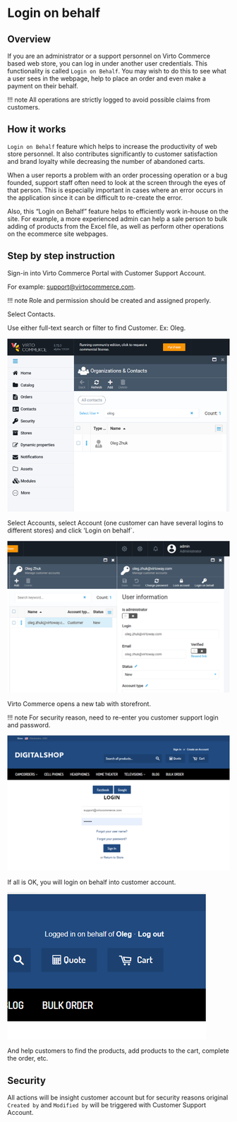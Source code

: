 # Login on behalf

## Overview

If you are an administrator or a support personnel on Virto Commerce based web store, you can log in under another user credentials. This functionality is called `Login on Behalf`. You may wish to do this to see what a user sees in the webpage, help to place an order and even make a payment on their behalf.

!!! note
    All operations are strictly logged to avoid possible claims from customers. 

## How it works
`Login on Behalf` feature which helps to increase the productivity of web store personnel. It also contributes significantly to customer satisfaction and brand loyalty while decreasing the number of abandoned carts.

When a user reports a problem with an order processing operation or a bug founded, support staff often need to look at the screen through the eyes of that person. This is especially important in cases where an error occurs in the application since it can be difficult to re-create the error.

Also, this “Login on Behalf” feature helps to efficiently work in-house on the site. For example, a more experienced admin can help a sale person to bulk adding of products from the Excel file, as well as perform other operations on the ecommerce site webpages.

## Step by step instruction

Sign-in into Virto Commerce Portal with Customer Support Account.

For example: support@virtocommerce.com.

!!! note
    Role and permission should be created and assigned properly. 

Select Contacts.

Use either full-text search or filter to find Customer. Ex: Oleg.

![](../media/login-on-behalf-image1.png)

Select Accounts, select Account (one customer can have several logins to different stores) and click 'Login on behalf`.

![](../media/login-on-behalf-image2.png)

Virto Commerce opens a new tab with storefront.

!!! note
    For security reason, need to re-enter you customer support login and password.

![](../media/login-on-behalf-image3.png)

If all is OK, you will login on behalf into customer account.

![](../media/login-on-behalf-image5.png)

And help customers to find the products, add products to the cart, complete the order, etc.

## Security

All actions will be insight customer account but for security reasons original `Created by` and `Modified by` will be triggered with Customer Support Account.
